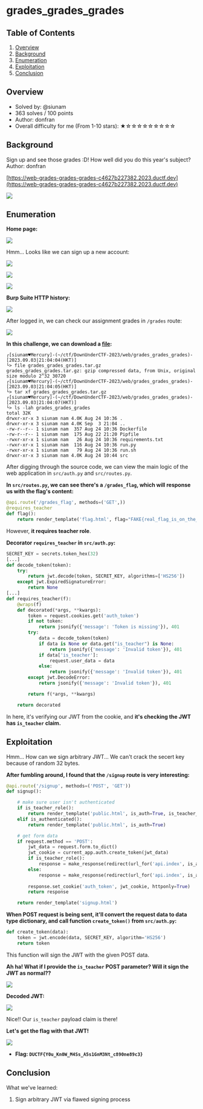 # grades_grades_grades

## Table of Contents

1. [Overview](#overview)
2. [Background](#background)
3. [Enumeration](#enumeration)
4. [Exploitation](#exploitation)
5. [Conclusion](#conclusion)

## Overview

- Solved by: @siunam
- 363 solves / 100 points
- Author: donfran
- Overall difficulty for me (From 1-10 stars): ★☆☆☆☆☆☆☆☆☆

## Background

Sign up and see those grades :D! How well did you do this year's subject? Author: donfran

[https://web-grades-grades-grades-c4627b227382.2023.ductf.dev](https://web-grades-grades-grades-c4627b227382.2023.ductf.dev)

![](https://raw.githubusercontent.com/siunam321/CTF-Writeups/main/DownUnderCTF-2023/images/Pasted%20image%2020230903205717.png)

## Enumeration

**Home page:**

![](https://raw.githubusercontent.com/siunam321/CTF-Writeups/main/DownUnderCTF-2023/images/Pasted%20image%2020230903210048.png)

Hmm... Looks like we can sign up a new account:

![](https://raw.githubusercontent.com/siunam321/CTF-Writeups/main/DownUnderCTF-2023/images/Pasted%20image%2020230903210117.png)

![](https://raw.githubusercontent.com/siunam321/CTF-Writeups/main/DownUnderCTF-2023/images/Pasted%20image%2020230903210140.png)

![](https://raw.githubusercontent.com/siunam321/CTF-Writeups/main/DownUnderCTF-2023/images/Pasted%20image%2020230903210240.png)

**Burp Suite HTTP history:**

![](https://raw.githubusercontent.com/siunam321/CTF-Writeups/main/DownUnderCTF-2023/images/Pasted%20image%2020230903210916.png)

After logged in, we can check our assignment grades in `/grades` route:

![](https://raw.githubusercontent.com/siunam321/CTF-Writeups/main/DownUnderCTF-2023/images/Pasted%20image%2020230903210317.png)

**In this challenge, we can download a [file](https://github.com/siunam321/CTF-Writeups/blob/main/DownUnderCTF-2023/web/grades_grades_grades/grades_grades_grades.tar.gz):**
```shell
┌[siunam♥Mercury]-(~/ctf/DownUnderCTF-2023/web/grades_grades_grades)-[2023.09.03|21:04:04(HKT)]
└> file grades_grades_grades.tar.gz 
grades_grades_grades.tar.gz: gzip compressed data, from Unix, original size modulo 2^32 30720
┌[siunam♥Mercury]-(~/ctf/DownUnderCTF-2023/web/grades_grades_grades)-[2023.09.03|21:04:05(HKT)]
└> tar xf grades_grades_grades.tar.gz 
┌[siunam♥Mercury]-(~/ctf/DownUnderCTF-2023/web/grades_grades_grades)-[2023.09.03|21:04:07(HKT)]
└> ls -lah grades_grades_grades
total 32K
drwxr-xr-x 3 siunam nam 4.0K Aug 24 10:36 .
drwxr-xr-x 3 siunam nam 4.0K Sep  3 21:04 ..
-rw-r--r-- 1 siunam nam  357 Aug 24 10:36 Dockerfile
-rw-r--r-- 1 siunam nam  175 Aug 22 21:20 Pipfile
-rwxr-xr-x 1 siunam nam   26 Aug 24 10:36 requirements.txt
-rwxr-xr-x 1 siunam nam  116 Aug 24 10:36 run.py
-rwxr-xr-x 1 siunam nam   79 Aug 24 10:36 run.sh
drwxr-xr-x 3 siunam nam 4.0K Aug 24 10:44 src
```

After digging through the source code, we can view the main logic of the web application in `src/auth.py` and `src/routes.py`.

**In `src/routes.py`, we can see there's a `/grades_flag`, which will response us with the flag's content:**
```python
@api.route('/grades_flag', methods=('GET',))
@requires_teacher
def flag():
    return render_template('flag.html', flag="FAKE{real_flag_is_on_the_server}", is_auth=True, is_teacher_role=True)
```

However, **it requires teacher role**.

**Decorator `requires_teacher` in `src/auth.py`:**
```python
SECRET_KEY = secrets.token_hex(32)
[...]
def decode_token(token):
    try:
        return jwt.decode(token, SECRET_KEY, algorithms=['HS256'])
    except jwt.ExpiredSignatureError:
        return None
[...]
def requires_teacher(f):
    @wraps(f)
    def decorated(*args, **kwargs):
        token = request.cookies.get('auth_token')
        if not token:
            return jsonify({'message': 'Token is missing'}), 401
        try:
            data = decode_token(token)
            if data is None or data.get("is_teacher") is None:
                return jsonify({'message': 'Invalid token'}), 401
            if data['is_teacher']:
                request.user_data = data
            else:
                return jsonify({'message': 'Invalid token'}), 401
        except jwt.DecodeError:
            return jsonify({'message': 'Invalid token'}), 401

        return f(*args, **kwargs)

    return decorated
```

In here, it's verifying our JWT from the cookie, and **it's checking the JWT has `is_teacher` claim.**

## Exploitation

Hmm... How can we sign arbitrary JWT... We can't crack the secert key because of random 32 bytes.

**After fumbling around, I found that the `/signup` route is very interesting:**
```python
@api.route('/signup', methods=('POST', 'GET'))
def signup():

    # make sure user isn't authenticated
    if is_teacher_role():
        return render_template('public.html', is_auth=True, is_teacher_role=True)
    elif is_authenticated():
        return render_template('public.html', is_auth=True)

    # get form data
    if request.method == 'POST':
        jwt_data = request.form.to_dict()
        jwt_cookie = current_app.auth.create_token(jwt_data)
        if is_teacher_role():
            response = make_response(redirect(url_for('api.index', is_auth=True, is_teacher_role=True)))
        else:
            response = make_response(redirect(url_for('api.index', is_auth=True)))
        
        response.set_cookie('auth_token', jwt_cookie, httponly=True)
        return response

    return render_template('signup.html')
```

**When POST request is being sent, it'll convert the request data to data type dictionary, and call function `create_token()` from `src/auth.py`:**
```python
def create_token(data):
    token = jwt.encode(data, SECRET_KEY, algorithm='HS256')
    return token
```

This function will sign the JWT with the given POST data.

**Ah ha! What if I provide the `is_teacher` POST parameter? Will it sign the JWT as normal??**

![](https://raw.githubusercontent.com/siunam321/CTF-Writeups/main/DownUnderCTF-2023/images/Pasted%20image%2020230903212121.png)

**Decoded JWT:**

![](https://raw.githubusercontent.com/siunam321/CTF-Writeups/main/DownUnderCTF-2023/images/Pasted%20image%2020230903212155.png)

Nice!! Our `is_teacher` payload claim is there!

**Let's get the flag with that JWT!**

![](https://raw.githubusercontent.com/siunam321/CTF-Writeups/main/DownUnderCTF-2023/images/Pasted%20image%2020230903212311.png)

- **Flag: `DUCTF{Y0u_Kn0W_M4Ss_A5s1GnM3Nt_c890ne89c3}`**

## Conclusion

What we've learned:

1. Sign arbitrary JWT via flawed signing process